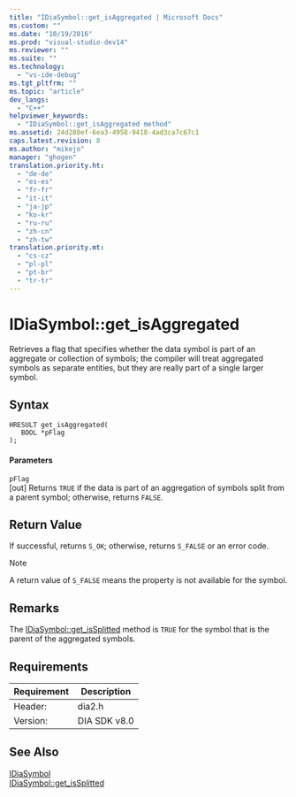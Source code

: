 ```yaml
---
title: "IDiaSymbol::get_isAggregated | Microsoft Docs"
ms.custom: ""
ms.date: "10/19/2016"
ms.prod: "visual-studio-dev14"
ms.reviewer: ""
ms.suite: ""
ms.technology: 
  - "vs-ide-debug"
ms.tgt_pltfrm: ""
ms.topic: "article"
dev_langs: 
  - "C++"
helpviewer_keywords: 
  - "IDiaSymbol::get_isAggregated method"
ms.assetid: 24d280ef-6ea3-4958-9418-4ad3ca7c67c1
caps.latest.revision: 8
ms.author: "mikejo"
manager: "ghogen"
translation.priority.ht: 
  - "de-de"
  - "es-es"
  - "fr-fr"
  - "it-it"
  - "ja-jp"
  - "ko-kr"
  - "ru-ru"
  - "zh-cn"
  - "zh-tw"
translation.priority.mt: 
  - "cs-cz"
  - "pl-pl"
  - "pt-br"
  - "tr-tr"
---
```

# IDiaSymbol::get_isAggregated
Retrieves a flag that specifies whether the data symbol is part of an aggregate or collection of symbols; the compiler will treat aggregated symbols as separate entities, but they are really part of a single larger symbol.  
  
## Syntax  
  
```cpp#  
HRESULT get_isAggregated(  
   BOOL *pFlag  
);  
```  
  
#### Parameters  
 `pFlag`  
 [out] Returns `TRUE` if the data is part of an aggregation of symbols split from a parent symbol; otherwise, returns `FALSE`.  
  
## Return Value  
 If successful, returns `S_OK`; otherwise, returns `S_FALSE` or an error code.  
  
> [!NOTE]
>  A return value of `S_FALSE` means the property is not available for the symbol.  
  
## Remarks  
 The [IDiaSymbol::get_isSplitted](../debug-interface-access/idiasymbol--get_issplitted.md) method is `TRUE` for the symbol that is the parent of the aggregated symbols.  
  
## Requirements  
  
|Requirement|Description|  
|-----------------|-----------------|  
|Header:|dia2.h|  
|Version:|DIA SDK v8.0|  
  
## See Also  
 [IDiaSymbol](../debug-interface-access/idiasymbol.md)   
 [IDiaSymbol::get_isSplitted](../debug-interface-access/idiasymbol--get_issplitted.md)
